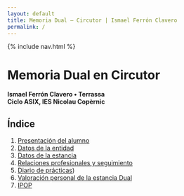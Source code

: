 ```yaml
---
layout: default
title: Memoria Dual – Circutor | Ismael Ferrón Clavero
permalink: /
---
```


{% include nav.html %}

# Memoria Dual en Circutor

**Ismael Ferrón Clavero • Terrassa**  
**Ciclo ASIX, IES Nicolau Copèrnic**

## Índice

1. [Presentación del alumno](/presentacion/)
2. [Datos de la entidad](/entidad/)
3. [Datos de la estancia](/estancia/)
4. [Relaciones profesionales y seguimiento](/relaciones/)
5. [Diario de prácticas](/diario/))
6. [Valoración personal de la estancia Dual](/valoracion/)
7. [IPOP](/ipop/)




